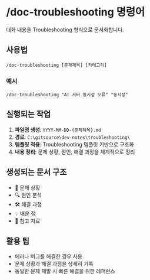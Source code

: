 # /doc-troubleshooting 명령어

대화 내용을 Troubleshooting 형식으로 문서화합니다.

## 사용법

```
/doc-troubleshooting [문제제목] [카테고리]
```

### 예시
```
/doc-troubleshooting "AI 서버 동시성 오류" "동시성"
```

## 실행되는 작업

1. **파일명 생성**: `YYYY-MM-DD-{문제제목}.md`
2. **경로**: `C:\gitsource\dev-notes\troubleshooting\`
3. **템플릿 적용**: Troubleshooting 템플릿 기반으로 구조화
4. **내용 정리**: 문제 상황, 원인, 해결 과정을 체계적으로 정리

## 생성되는 문서 구조

- 🚨 문제 상황
- 🔍 원인 분석
- 🛠 해결 과정
- 💡 배운 점
- 🔗 참고 자료

## 활용 팁

- 에러나 버그를 해결한 경우 사용
- 문제 상황과 해결 과정을 상세히 기록
- 동일한 문제 재발 시 빠른 해결을 위한 레퍼런스
